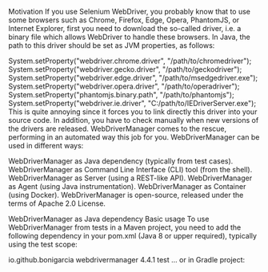 Motivation
If you use Selenium WebDriver, you probably know that to use some browsers such as Chrome, Firefox, Edge, Opera, PhantomJS, or Internet Explorer, first you need to download the so-called driver, i.e. a binary file which allows WebDriver to handle these browsers. In Java, the path to this driver should be set as JVM properties, as follows:

System.setProperty("webdriver.chrome.driver", "/path/to/chromedriver");
System.setProperty("webdriver.gecko.driver", "/path/to/geckodriver");
System.setProperty("webdriver.edge.driver", "/path/to/msedgedriver.exe");
System.setProperty("webdriver.opera.driver", "/path/to/operadriver");
System.setProperty("phantomjs.binary.path", "/path/to/phantomjs");
System.setProperty("webdriver.ie.driver", "C:/path/to/IEDriverServer.exe");
This is quite annoying since it forces you to link directly this driver into your source code. In addition, you have to check manually when new versions of the drivers are released. WebDriverManager comes to the rescue, performing in an automated way this job for you. WebDriverManager can be used in different ways:

WebDriverManager as Java dependency (typically from test cases).
WebDriverManager as Command Line Interface (CLI) tool (from the shell).
WebDriverManager as Server (using a REST-like API).
WebDriverManager as Agent (using Java instrumentation).
WebDriverManager as Container (using Docker).
WebDriverManager is open-source, released under the terms of Apache 2.0 License.

WebDriverManager as Java dependency
Basic usage
To use WebDriverManager from tests in a Maven project, you need to add the following dependency in your pom.xml (Java 8 or upper required), typically using the test scope:

<dependency>
    <groupId>io.github.bonigarcia</groupId>
    <artifactId>webdrivermanager</artifactId>
    <version>4.4.1</version>
    <scope>test</scope>
</dependency>
... or in Gradle project:
